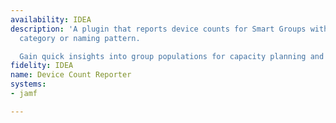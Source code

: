 ```yaml
---
availability: IDEA
description: 'A plugin that reports device counts for Smart Groups within a specific
  category or naming pattern.

  Gain quick insights into group populations for capacity planning and audits.'
fidelity: IDEA
name: Device Count Reporter
systems:
- jamf

---
```


